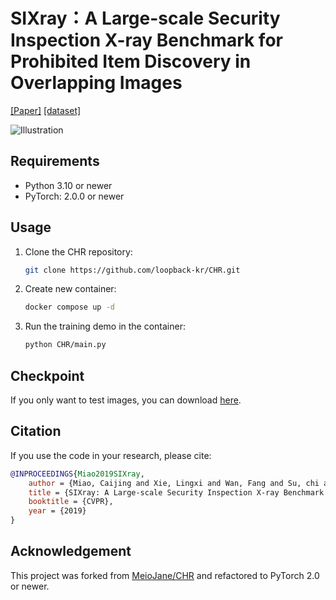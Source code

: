 # SIXray：A Large-scale Security Inspection X-ray Benchmark for  Prohibited Item Discovery in Overlapping Images

[[Paper]](https://arxiv.org/pdf/1901.00303.pdf) [[dataset]](https://github.com/MeioJane/SIXray)

![Illustration](Illustration.png)

## Requirements

* Python 3.10 or newer
* PyTorch: 2.0.0 or newer

## Usage
1. Clone the CHR repository:
    ```bash
    git clone https://github.com/loopback-kr/CHR.git
    ```

1. Create new container:
    ```bash
    docker compose up -d
    ```

1. Run the training demo in the container:
    ```bash
    python CHR/main.py
    ```

## Checkpoint
If you only want to test images, you can download [here](https://pan.baidu.com/s/19wuNL8KaZ5vm-yiJfu2CZA?pwd=tunq).
## Citation 
If you use the code in your research, please cite:

```bibtex
@INPROCEEDINGS{Miao2019SIXray,
    author = {Miao, Caijing and Xie, Lingxi and Wan, Fang and Su, chi and Liu, Hongye and Jiao, jianbin and Ye, Qixiang },
    title = {SIXray: A Large-scale Security Inspection X-ray Benchmark for Prohibited Item Discovery in Overlapping Images},
    booktitle = {CVPR},
    year = {2019}
}
```

## Acknowledgement
This project was forked from [MeioJane/CHR](https://github.com/MeioJane/CHR) and refactored to PyTorch 2.0 or newer.


